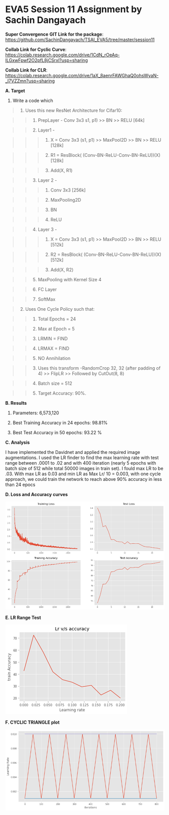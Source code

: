 # EVA5 Session 11 Assignment by Sachin Dangayach

**Super Convergence**
**GIT Link for the package**: https://github.com/SachinDangayach/TSAI_EVA5/tree/master/session11

**Collab Link for Cyclic Curve**: https://colab.research.google.com/drive/1CdN_rOeAq-ILGxwFpwf2O2pfL8jCSrxl?usp=sharing

**Collab Link for CLR**: https://colab.research.google.com/drive/1aX_8aenrFAWGhaQ0ohsWyaN-_I7VZZmn?usp=sharing


**A. Target**

1. Write a code which

> 1. Uses this new ResNet Architecture for Cifar10:

>> 1. PrepLayer - Conv 3x3 s1, p1) >> BN >> RELU [64k]

>> 2. Layer1 -

>>> 1. X = Conv 3x3 (s1, p1) >> MaxPool2D >> BN >> RELU [128k]

>>> 2. R1 = ResBlock( (Conv-BN-ReLU-Conv-BN-ReLU))(X) [128k]

>>> 3. Add(X, R1)

>>3. Layer 2 -

>>> 1. Conv 3x3 [256k]

>>> 2. MaxPooling2D

>>> 3. BN

>>> 4. ReLU

>> 4. Layer 3 -

>>> 1. X = Conv 3x3 (s1, p1) >> MaxPool2D >> BN >> RELU [512k]

>>> 2. R2 = ResBlock( (Conv-BN-ReLU-Conv-BN-ReLU))(X) [512k]

>>> 3. Add(X, R2)

>> 5. MaxPooling with Kernel Size 4

>> 6. FC Layer

>> 7. SoftMax

> 2. Uses One Cycle Policy such that:

>> 1. Total Epochs = 24

>> 2. Max at Epoch = 5

>> 3. LRMIN = FIND

>> 4. LRMAX = FIND

>> 5. NO Annihilation

>> 3. Uses this transform -RandomCrop 32, 32 (after padding of 4) >> FlipLR >> Followed by CutOut(8, 8)

>>4. Batch size = 512

>>5. Target Accuracy: 90%.


**B. Results**

1. Parameters: 6,573,120

2. Best Training Accuracy in 24 epochs: 98.81%

3. Best Test Accuracy in 50 epochs: 93.22 %


**C. Analysis**


I have implemented the Davidnet and applied the required image augmentations. I used the LR finder to find the max learning rate with test range between .0001 to .02 and with 400 iteration (nearly 5 epochs with batch size of 512 while total 50000 images in train set). I fould max LR to be .03. With max LR as 0.03 and min LR as Max Lr/ 10 = 0.003, with one cycle approach, we could train the network to reach above 90% accuracy in less than 24 epocs

**D. Loss and Accuracy curves**

![alt text](https://github.com/SachinDangayach/TSAI_EVA5/blob/master/session11/Loss_Accuracy_Plot.png)

**E. LR Range Test**

![alt text](https://github.com/SachinDangayach/TSAI_EVA5/blob/master/session11/LR_Range_test.png)

**F. CYCLIC TRIANGLE plot**

![alt text](https://github.com/SachinDangayach/TSAI_EVA5/blob/master/session11/Cyclic_Plot.png)

